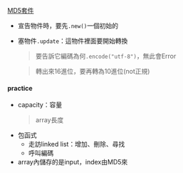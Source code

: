 [MD5套件](https://kite.com/python/examples/2084/crypto-generate-a-new-md5-hash)
  - 宣告物件時，要先`.new()`一個初始的
  - 塞物件`.update`：這物件裡面要開始轉換
    > 要告訴它編碼為何`.encode("utf-8")`，無此會Error
    
    > 轉出來16進位，要再轉為10進位(not正規)

#### practice
  - capacity：容量
      > array長度
  - 包函式
    - 走訪linked list：增加、刪除、尋找
    - 呼叫編碼
  - array內儲存的是input，index由MD5來
